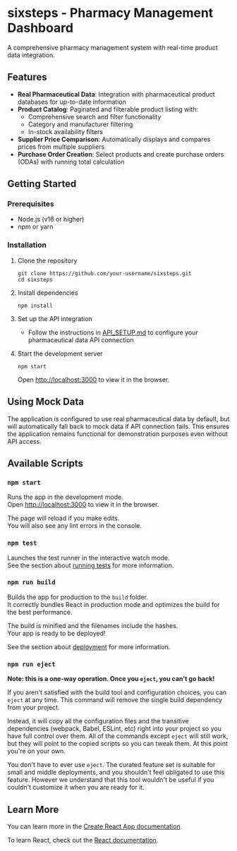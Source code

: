 # sixsteps - Pharmacy Management Dashboard

A comprehensive pharmacy management system with real-time product data integration.

## Features

- **Real Pharmaceutical Data**: Integration with pharmaceutical product databases for up-to-date information
- **Product Catalog**: Paginated and filterable product listing with:
  - Comprehensive search and filter functionality
  - Category and manufacturer filtering
  - In-stock availability filters
- **Supplier Price Comparison**: Automatically displays and compares prices from multiple suppliers
- **Purchase Order Creation**: Select products and create purchase orders (ODAs) with running total calculation

## Getting Started

### Prerequisites

- Node.js (v16 or higher)
- npm or yarn

### Installation

1. Clone the repository
   ```
   git clone https://github.com/your-username/sixsteps.git
   cd sixsteps
   ```

2. Install dependencies
   ```
   npm install
   ```

3. Set up the API integration
   - Follow the instructions in [API_SETUP.md](./API_SETUP.md) to configure your pharmaceutical data API connection

4. Start the development server
   ```
   npm start
   ```
   Open [http://localhost:3000](http://localhost:3000) to view it in the browser.

## Using Mock Data

The application is configured to use real pharmaceutical data by default, but will automatically fall back to mock data if API connection fails. This ensures the application remains functional for demonstration purposes even without API access.

## Available Scripts

### `npm start`

Runs the app in the development mode.\
Open [http://localhost:3000](http://localhost:3000) to view it in the browser.

The page will reload if you make edits.\
You will also see any lint errors in the console.

### `npm test`

Launches the test runner in the interactive watch mode.\
See the section about [running tests](https://facebook.github.io/create-react-app/docs/running-tests) for more information.

### `npm run build`

Builds the app for production to the `build` folder.\
It correctly bundles React in production mode and optimizes the build for the best performance.

The build is minified and the filenames include the hashes.\
Your app is ready to be deployed!

See the section about [deployment](https://facebook.github.io/create-react-app/docs/deployment) for more information.

### `npm run eject`

**Note: this is a one-way operation. Once you `eject`, you can't go back!**

If you aren't satisfied with the build tool and configuration choices, you can `eject` at any time. This command will remove the single build dependency from your project.

Instead, it will copy all the configuration files and the transitive dependencies (webpack, Babel, ESLint, etc) right into your project so you have full control over them. All of the commands except `eject` will still work, but they will point to the copied scripts so you can tweak them. At this point you're on your own.

You don't have to ever use `eject`. The curated feature set is suitable for small and middle deployments, and you shouldn't feel obligated to use this feature. However we understand that this tool wouldn't be useful if you couldn't customize it when you are ready for it.

## Learn More

You can learn more in the [Create React App documentation](https://facebook.github.io/create-react-app/docs/getting-started).

To learn React, check out the [React documentation](https://reactjs.org/).
